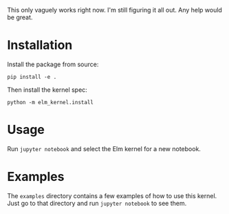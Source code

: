 This only vaguely works right now. I'm still figuring it all out. Any help would
be great.

# Installation

Install the package from source:
```
pip install -e .
```

Then install the kernel spec:
```
python -m elm_kernel.install
```

# Usage

Run `jupyter notebook` and select the Elm kernel for a new notebook.

# Examples

The `examples` directory contains a few examples of how to use this kernel. Just
go to that directory and run `jupyter notebook` to see them.

